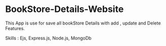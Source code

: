 # BookStore-Details-Website
This App is use for save all bookStore Details with add , update and Delete Features. 

Skills :  Ejs, Express.js, Node.js, MongoDb
